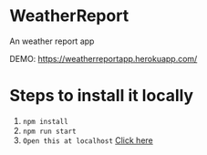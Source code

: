 # WeatherReport
An weather report app

DEMO: https://weatherreportapp.herokuapp.com/

# Steps to install it locally

1. `npm install`
2. `npm run start`
3. `Open this at localhost` <a href='http://localhost:8081/'>Click here</a>
